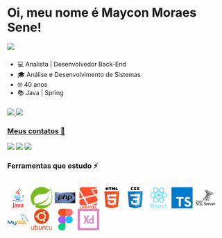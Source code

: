 # Oi, meu nome é Maycon Moraes Sene!

<img height="150em" src="https://avatars.githubusercontent.com/u/25755934?s=400&u=dcd652ff945051a5d48a62e6100801fb06a0cfeb&v=4">

####
- 💻 Analista | Desenvolvedor Back-End 
- 🎓 Análise e Desenvolvimento de Sistemas
- 🤓 40 anos  
- 📚 Java | Spring
###
  <a href="https://github.com/mayconsene">
  <img height="150em" src="https://github-readme-stats.vercel.app/api?username=mayconsene&show_icons=true&theme=black&include_all_commits=true&count_private=true">
  <img height="150em" src="https://github-readme-stats.vercel.app/api/top-langs/?username=mayconsene&layout=compact&langs_count=7&theme=black">
</div>
  
 ### Meus contatos 📱
  
  <div> 
    <a href="https://www.linkedin.com/in/mayconmoraessene/" target="_blank">
    <img src="https://img.shields.io/badge/-LinkedIn-%230077B5?style=for-the-badge&logo=linkedin&logoColor=white" target="_blank"></a> 
    <a href="https://instagram.com/maycon.cleo/" target="_blank">
    <img src="https://img.shields.io/badge/-Instagram-%23E4405F?style=for-the-badge&logo=instagram&logoColor=white" target="_blank"></a>
    <a href = "mailto:mayconmoraessene@gmail.com">
    <img src="https://img.shields.io/badge/-Gmail-%23333?style=for-the-badge&logo=gmail&logoColor=white" target="_blank"></a>
  </div> 
  
  ###
 ### Ferramentas que estudo ⚡
  
<div style="display: inline_block"><br>
  
  <img align="center" alt="Maycon-Java" height="50" width="50" src="https://raw.githubusercontent.com/devicons/devicon/1119b9f84c0290e0f0b38982099a2bd027a48bf1/icons/java/java-original-wordmark.svg">
  <img align="center" alt="Maycon-Spring" height="50" width="50" src="https://raw.githubusercontent.com/devicons/devicon/1119b9f84c0290e0f0b38982099a2bd027a48bf1/icons/spring/spring-original.svg">
  <img align="center" alt="Maycon-PHP" height="50" width="50" src="https://github.com/devicons/devicon/blob/master/icons/php/php-original.svg"> 
  <img align="center" alt="Maycon-Laravel" height="50" width="50" src="https://github.com/devicons/devicon/blob/master/icons/laravel/laravel-plain-wordmark.svg">
  <img align="center" alt="Maycon-HTML" height="50" width="50" src="https://raw.githubusercontent.com/devicons/devicon/1119b9f84c0290e0f0b38982099a2bd027a48bf1/icons/html5/html5-original-wordmark.svg">
  <img align="center" alt="Maycon-CSS" height="50" width="50" src="https://raw.githubusercontent.com/devicons/devicon/1119b9f84c0290e0f0b38982099a2bd027a48bf1/icons/css3/css3-original-wordmark.svg">
  <img align="center" alt="Maycon-React" height="50" width="50" src="https://raw.githubusercontent.com/devicons/devicon/1119b9f84c0290e0f0b38982099a2bd027a48bf1/icons/react/react-original-wordmark.svg">
  <img align="center" alt="Maycon-TypeScript" height="50" width="50" src="https://raw.githubusercontent.com/devicons/devicon/1119b9f84c0290e0f0b38982099a2bd027a48bf1/icons/typescript/typescript-original.svg">
  <img align="center" alt="Maycon-SQL" height="50" width="50" src="https://raw.githubusercontent.com/devicons/devicon/1119b9f84c0290e0f0b38982099a2bd027a48bf1/icons/microsoftsqlserver/microsoftsqlserver-plain-wordmark.svg">
  <img align="center" alt="Maycon-MySQL" height="50" width="50" src="https://raw.githubusercontent.com/devicons/devicon/1119b9f84c0290e0f0b38982099a2bd027a48bf1/icons/mysql/mysql-original-wordmark.svg">
  <img align="center" alt="Maycon-Ubuntu" height="50" width="50" src="https://raw.githubusercontent.com/devicons/devicon/1119b9f84c0290e0f0b38982099a2bd027a48bf1/icons/ubuntu/ubuntu-plain-wordmark.svg">
   <img align="center" alt="Maycon-Ubuntu" height="50" width="50" src="https://github.com/devicons/devicon/blob/master/icons/figma/figma-original.svg">
   <img align="center" alt="Maycon-Ubuntu" height="50" width="50" src="https://github.com/devicons/devicon/blob/master/icons/xd/xd-line.svg">
   
</div>
